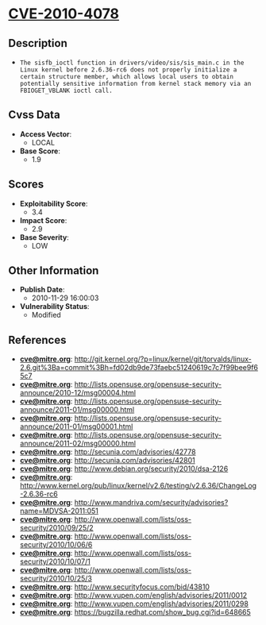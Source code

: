 
# [CVE-2010-4078](https://cve.mitre.org/cgi-bin/cvename.cgi?name=CVE-2010-4078)

## Description

- `The sisfb_ioctl function in drivers/video/sis/sis_main.c in the Linux kernel before 2.6.36-rc6 does not properly initialize a certain structure member, which allows local users to obtain potentially sensitive information from kernel stack memory via an FBIOGET_VBLANK ioctl call.`

## Cvss Data

- **Access Vector**:
  - LOCAL
- **Base Score**:
  - 1.9

## Scores

- **Exploitability Score**:
  - 3.4
- **Impact Score**:
  - 2.9
- **Base Severity**:
  - LOW

## Other Information

- **Publish Date**:
  - 2010-11-29 16:00:03
- **Vulnerability Status**:
  - Modified

## References

- **cve@mitre.org**: http://git.kernel.org/?p=linux/kernel/git/torvalds/linux-2.6.git%3Ba=commit%3Bh=fd02db9de73faebc51240619c7c7f99bee9f65c7
- **cve@mitre.org**: http://lists.opensuse.org/opensuse-security-announce/2010-12/msg00004.html
- **cve@mitre.org**: http://lists.opensuse.org/opensuse-security-announce/2011-01/msg00000.html
- **cve@mitre.org**: http://lists.opensuse.org/opensuse-security-announce/2011-01/msg00001.html
- **cve@mitre.org**: http://lists.opensuse.org/opensuse-security-announce/2011-02/msg00000.html
- **cve@mitre.org**: http://secunia.com/advisories/42778
- **cve@mitre.org**: http://secunia.com/advisories/42801
- **cve@mitre.org**: http://www.debian.org/security/2010/dsa-2126
- **cve@mitre.org**: http://www.kernel.org/pub/linux/kernel/v2.6/testing/v2.6.36/ChangeLog-2.6.36-rc6
- **cve@mitre.org**: http://www.mandriva.com/security/advisories?name=MDVSA-2011:051
- **cve@mitre.org**: http://www.openwall.com/lists/oss-security/2010/09/25/2
- **cve@mitre.org**: http://www.openwall.com/lists/oss-security/2010/10/06/6
- **cve@mitre.org**: http://www.openwall.com/lists/oss-security/2010/10/07/1
- **cve@mitre.org**: http://www.openwall.com/lists/oss-security/2010/10/25/3
- **cve@mitre.org**: http://www.securityfocus.com/bid/43810
- **cve@mitre.org**: http://www.vupen.com/english/advisories/2011/0012
- **cve@mitre.org**: http://www.vupen.com/english/advisories/2011/0298
- **cve@mitre.org**: https://bugzilla.redhat.com/show_bug.cgi?id=648665
